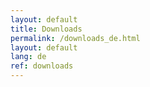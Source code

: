 ```yaml
---
layout: default
title: Downloads
permalink: /downloads_de.html
layout: default
lang: de
ref: downloads
---
```

